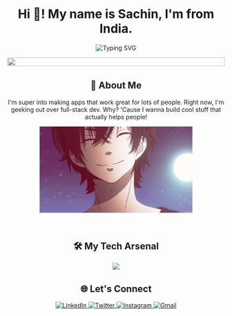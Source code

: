 <h1 align="center">Hi 👋! My name is Sachin, I'm from India.</h1>

<p align="center">
  <img src="https://readme-typing-svg.herokuapp.com?font=Fira+Code&pause=1000&color=2196F3&center=true&vCenter=true&width=435&lines=Aspiring+Full-Stack+Developer;Python+%7C+MERN+%7C+Flutter+Explorer;Building+Secure+%26+Scalable+Apps" alt="Typing SVG" />
</p>

<p align="center">
  <img src="https://i.imgur.com/dBaSKWF.gif" height="20" width="100%">
</p>

<h2 align="center">🌟 About Me</h2>

<p align="center">
  I'm super into making apps that work great for lots of people. Right now, I'm geeking out over full-stack dev. Why? 'Cause I wanna build cool stuff that actually helps people!
</p>

<p align="center">
  <img src="https://github.com/chinxcode/chinxcode/blob/7f345b516dad9187f3f2ad43bc290ceb142bfcae/public/that-gif-for-github.gif" height="200" alt="Coding mood" />
</p>

<br>

<h2 align="center">🛠️ My Tech Arsenal</h2>

<p align="center">
  <img src="https://skillicons.dev/icons?i=python,javascript,react,nodejs,express,mongodb,html,css,flutter,dart,cpp,c,linux,git,mysql,php&perline=8" />
</p>

<h2 align="center">🌐 Let's Connect</h2>

<p align="center">
  <a href="https://www.linkedin.com/in/sachinxcode/">
    <img src="https://img.shields.io/badge/-LinkedIn-0077B5?style=for-the-badge&logo=linkedin&logoColor=white" alt="LinkedIn" />
  </a>
  <a href="https://twitter.com/sachinxcode">
    <img src="https://img.shields.io/badge/-Twitter-1DA1F2?style=for-the-badge&logo=twitter&logoColor=white" alt="Twitter" />
  </a>
  <a href="https://www.instagram.com/sachin11175/">
    <img src="https://img.shields.io/badge/-Instagram-E4405F?style=for-the-badge&logo=instagram&logoColor=white" alt="Instagram" />
  </a>
  <a href="mailto:sachinxcode@gmail.com">
    <img src="https://img.shields.io/badge/-Gmail-D14836?style=for-the-badge&logo=gmail&logoColor=white" alt="Gmail" />
  </a>
</p>

